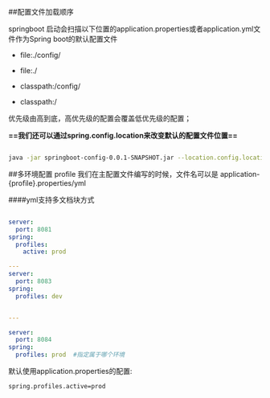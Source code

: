 ##配置文件加载顺序

springboot 启动会扫描以下位置的application.properties或者application.yml文件作为Spring boot的默认配置文件

- file:./config/

- file:./

- classpath:/config/

- classpath:/

优先级由高到底，高优先级的配置会覆盖低优先级的配置；

**==我们还可以通过spring.config.location来改变默认的配置文件位置==**

```bash

java -jar springboot-config-0.0.1-SNAPSHOT.jar --location.config.location=~/Workspace/java/springBoot-example/config/application.yml
```

##多环境配置 profile
我们在主配置文件编写的时候，文件名可以是   application-{profile}.properties/yml

####yml支持多文档块方式

```yml

server:
  port: 8081
spring:
  profiles:
    active: prod

---
server:
  port: 8083
spring:
  profiles: dev


---

server:
  port: 8084
spring:
  profiles: prod  #指定属于哪个环境
```

默认使用application.properties的配置:

```bash
spring.profiles.active=prod
```


